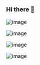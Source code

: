 ### Hi there 👋

<!--
**sashaphmn/sashaphmn** is a ✨ _special_ ✨ repository because its `README.md` (this file) appears on your GitHub profile.

Here are some ideas to get you started:

- 🔭 I’m currently working on ...
- 🌱 I’m currently learning ...
- 👯 I’m looking to collaborate on ...
- 🤔 I’m looking for help with ...
- 💬 Ask me about ...
- 📫 How to reach me: ...
- 😄 Pronouns: ...
- ⚡ Fun fact: ...
-->

![image](https://user-images.githubusercontent.com/122053040/211005310-c04c3ca6-b635-4d0e-bcc2-8b3a06abbc55.png)

![image](https://user-images.githubusercontent.com/122053040/211006120-519221a1-6fcc-47e7-8b57-1a19ddc6be26.png)

![image](https://user-images.githubusercontent.com/122053040/211311359-d99834b4-0862-4fbb-8536-e839bde46a66.png)

![image](https://user-images.githubusercontent.com/122053040/211827692-3db73e39-47ed-4aef-8783-4b2b55216f9b.png)



